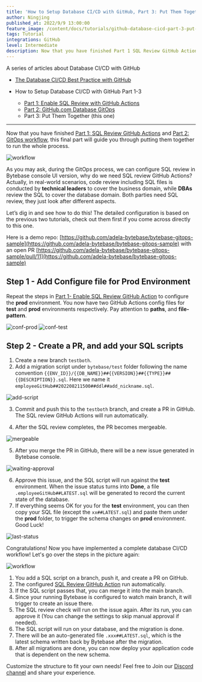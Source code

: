 ```yaml
---
title: 'How to Setup Database CI/CD with GitHub, Part 3: Put Them Together'
author: Ningjing
published_at: 2022/9/9 13:00:00
feature_image: /content/docs/tutorials/github-database-cicd-part-3-put-them-together/github-howto-3.webp
tags: Tutorial
integrations: GitHub
level: Intermediate
description: Now that you have finished Part 1 SQL Review GitHub Actions and Part 2 GitOps workflow, this final part will guide you through putting them together to run the whole process.
---
```


A series of articles about Database CI/CD with GitHub

- [The Database CI/CD Best Practice with GitHub](/docs/tutorials/database-cicd-best-practice-with-github)

- How to Setup Database CI/CD with GitHub Part 1-3
  - [Part 1: Enable SQL Review with GitHub Actions](/docs/tutorials/github-database-cicd-part-1-sql-review-github-actions)
  - [Part 2: GitHub.com Database GitOps](/docs/tutorials/github-database-cicd-part-2-github-database-gitops)
  - Part 3: Put Them Together (this one)

---

Now that you have finished [Part 1: SQL Review GitHub Actions](/docs/tutorials/github-database-cicd-part-1-sql-review-github-actions) and [Part 2: GitOps workflow](/docs/tutorials/github-database-cicd-part-2-github-database-gitops), this final part will guide you through putting them together to run the whole process.

![workflow](/content/docs/tutorials/github-database-cicd-part-3-put-them-together/workflow.webp)

As you may ask, during the GitOps process, we can configure SQL review in Bytebase console UI version, why do we need SQL review GitHub Actions? Actually, in real-world scenarios, code review including SQL files is conducted by **technical leaders** to cover the business domain, while **DBAs** review the SQL to cover the database domain. Both parties need SQL review, they just look after different aspects.

Let’s dig in and see how to do this! The detailed configuration is based on the previous two tutorials, check out them first if you come across directly to this one.

Here is a demo repo:
[https://github.com/adela-bytebase/bytebase-gitops-sample](https://github.com/adela-bytebase/bytebase-gitops-sample) with an open PR
[https://github.com/adela-bytebase/bytebase-gitops-sample/pull/11](https://github.com/adela-bytebase/bytebase-gitops-sample)

## Step 1 - Add Configure file for Prod Environment

Repeat the steps in [Part 1- Enable SQL Review GitHub Action](/docs/tutorials/github-database-cicd-part-1-sql-review-github-actions) to configure the **prod** environment. You now have two GitHub Actions config files for **test** and **prod** environments respectively. Pay attention to **paths**, and **file-pattern**.

![conf-prod](/content/docs/tutorials/github-database-cicd-part-3-put-them-together/conf-prod.webp)
![conf-test](/content/docs/tutorials/github-database-cicd-part-3-put-them-together/conf-test.webp)

## Step 2 - Create a PR, and add your SQL scripts

1. Create a new branch `testboth`.
2. Add a migration script under `bytebase/test` folder following the name convention `{{ENV_ID}}/{{DB_NAME}}##{{VERSION}}##{{TYPE}}##{{DESCRIPTION}}.sql`. Here we name it `employeeGitHub##202208211500##ddl##add_nickname.sql`.

![add-script](/content/docs/tutorials/github-database-cicd-part-3-put-them-together/add-script.webp)

3. Commit and push this to the `testboth` branch, and create a PR in GitHub. The SQL review GitHub Actions will run automatically.

4. After the SQL review completes, the PR becomes mergeable.

![mergeable](/content/docs/tutorials/github-database-cicd-part-3-put-them-together/mergeable.webp)

5. After you merge the PR in GitHub, there will be a new issue generated in Bytebase console.

![waiting-approval](/content/docs/tutorials/github-database-cicd-part-3-put-them-together/waiting-approval.webp)

6. Approve this issue, and the SQL script will run against the **test** environment. When the issue status turns into **Done**, a file `.employeeGitHub##LATEST.sql` will be generated to record the current state of the database.
7. If everything seems OK for you for the **test** environment, you can then copy your SQL file (except the `xx##LATEST.sql`) and paste them under the **prod** folder, to trigger the schema changes on **prod** environment. Good Luck!

![last-status](/content/docs/tutorials/github-database-cicd-part-3-put-them-together/last-status.webp)

Congratulations! Now you have implemented a complete database CI/CD workflow! Let's go over the steps in the picture again:

![workflow](/content/docs/tutorials/github-database-cicd-part-3-put-them-together/workflow.webp)

1. You add a SQL script on a branch, push it, and create a PR on GitHub.
2. The configured [SQL Review GitHub Action](https://github.com/marketplace/actions/sql-review) run automatically.
3. If the SQL script passes that, you can merge it into the main branch.
4. Since your running Bytebase is configured to watch main branch, it will trigger to create an issue there.
5. The SQL review check will run on the issue again. After its run, you can approve it (You can change the settings to skip manual approval if needed).
6. The SQL script will run on your database, and the migration is done.
7. There will be an auto-generated file `.xxx##LATEST.sql`, which is the latest schema written back by Bytebase after the migration.
8. After all migrations are done, you can now deploy your application code that is dependent on the new schema.

Customize the structure to fit your own needs! Feel free to Join our [Discord channel](https://discord.gg/huyw7gRsyA) and share your experience.
